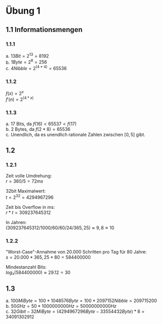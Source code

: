 # Übung 1
## 1.1 Informationsmengen
### 1.1.1
a. $13 Bit = 2^13 = 8192$  
b. $1 Byte = 2^8 = 256$  
c. $4 Nibble = 2^(4*4) = 65536$

### 1.1.2
$f(x) = 2^x$  
$f'(n) = 2^(4*x)$

### 1.1.3
a. 17 Bits, da $f(16) < 65537 < f(17)$  
b. 2 Bytes, da $f(2*8) = 65536$  
c. Unendlich, da es unendlich rationale Zahlen zwischen $[0, 5]$ gibt.

## 1.2
### 1.2.1
Zeit volle Umdrehung:  
$r = 360 / 5 = 72ms$

32bit Maximalwert:  
$t = 2^32 = 4294967296$

Zeit bis Overflow in ms:  
$r * t = 309237645312$

In Jahren:  
$(309237645312 / 1000 / 60 / 60 / 24 / 365,25) ≈ 9,8 ≈ 10$

### 1.2.2
"Worst-Case"-Annahme von 20.000 Schritten pro Tag für 80 Jahre:  
$s = 20.000 * 365,25 * 80 = 584400000$

Mindestanzahl Bits:  
$log₂(584400000) ≈ 29.12 = 30$


## 1.3
a. $100MiByte = 100 * 1048576 Byte = 100 * 2097152 Nibble = 209715200$  
b. $50GHz = 50 * 1000000000Hz = 50000000000Hz$  
c. $32 Gibit - 32 MiByte = (4294967296 Byte - 33554432 Byte) * 8 = 34091302912$

